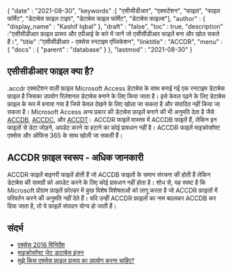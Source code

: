 {
  "date" : "2021-08-30",
  "keywords" :[ "एसीसीडीआर", "एक्सटेंशन", "फाइल", "फाइल फॉर्मेट", "डेटाबेस फाइल टाइप", "डेटाबेस फाइल फॉर्मेट", "डेटाबेस फाइल्स"],
  "author" : {
    "display_name" : "Kashif Iqbal"
},
  "draft" : "false",
  "toc" : true,
  "description" :"एसीसीडीआर फ़ाइल प्रारूप और एपीआई के बारे में जानें जो एसीसीडीआर फाइलें बना और खोल सकते हैं।",
  "title" :"एसीसीडीआर - एक्सेस रनटाइम एप्लिकेशन",
  "linktitle" : "ACCDR",
  "menu" : {
    "docs" : {
      "parent" : "database"
}
},
  "lastmod" : "2021-08-30"
}

## एसीसीडीआर फाइल क्या है?

.accdr एक्सटेंशन वाली फ़ाइल Microsoft Access डेटाबेस के साथ बनाई गई एक रनटाइम डेटाबेस फ़ाइल है जिसका उपयोग रिलेशनल डेटाबेस बनाने के लिए किया जाता है। इसे केवल पढ़ने के लिए डेटाबेस फ़ाइल के रूप में बनाया गया है जिसे केवल देखने के लिए खोला जा सकता है और संपादित नहीं किया जा सकता है। Microsoft Access अन्य प्रकार की डेटाबेस फ़ाइलें बनाने की भी अनुमति देता है जैसे [ACCDB](/hi/database/accdb/), [ACCDC](/hi/database/accdc/), और [ACCDT](/hi/database/accdt/)। ACCDR फाइलें वास्तव में ACCDB फाइलें हैं, लेकिन इन फाइलों से डेटा जोड़ने, अपडेट करने या हटाने का कोई प्रावधान नहीं है। ACCDR फाइलें माइक्रोसॉफ्ट एक्सेस और ऑफिस 365 के साथ खोली जा सकती हैं।

## ACCDR फ़ाइल स्वरूप - अधिक जानकारी

ACCDR फाइलें बाइनरी फाइलें होती हैं जो ACCDB फाइलों के समान संरचना की होती हैं लेकिन डेटाबेस की सामग्री को अपडेट करने के लिए कोई प्रावधान नहीं होता है। शोध से, यह स्पष्ट है कि Microsoft प्रोग्राम फ़ाइलें फ़ोल्डर में कुछ विशेष विशेषताओं को लागू करता है जो ACCDR फ़ाइलों में परिवर्तन करने की अनुमति नहीं देते हैं। यदि उन्हीं ACCDR फ़ाइलों का नाम बदलकर ACCDB कर दिया जाता है, तो ये फ़ाइलें संपादन योग्य हो जाती हैं।

## संदर्भ

* [एक्सेस 2016 विनिर्देश](https://support.microsoft.com/en-us/office/access-specifications-0cf3c66f-9cf2-4e32-9568-98c1025bb47c)
* [माइक्रोसॉफ्ट जेट डाटाबेस इंजन](https://en.wikipedia.org/wiki/Microsoft_Jet_Database_Engine)
* [मुझे किस एक्सेस फ़ाइल प्रारूप का उपयोग करना चाहिए?](https://support.microsoft.com/en-us/office/which-access-file-format-should-i-use-012d9ab3-d14c-479e-b617-be66f9070b41)

